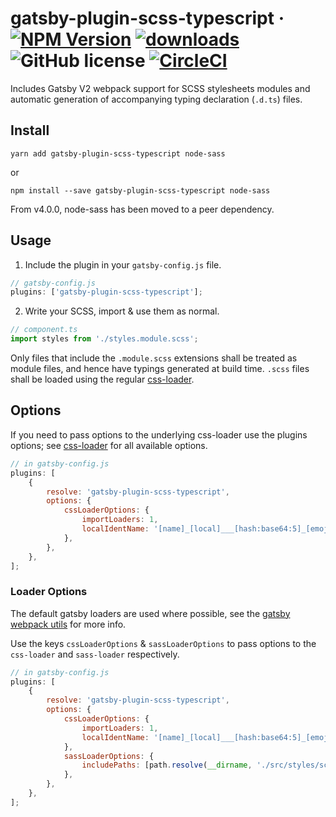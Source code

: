 # gatsby-plugin-scss-typescript &middot; [![NPM Version](https://img.shields.io/npm/v/gatsby-plugin-scss-typescript.svg)](https://www.npmjs.com/package/gatsby-plugin-scss-typescript) [![downloads](https://img.shields.io/npm/dt/gatsby-plugin-scss-typescript.svg)](https://www.npmjs.com/package/gatsby-plugin-scss-typescript) ![GitHub license](https://img.shields.io/badge/license-MIT-blue.svg) [![CircleCI](https://circleci.com/gh/Debens/gatsby-plugin-scss-typescript.svg?style=shield&circle-token=2d506be7c3ec07e440056881ce5c376f7618f214)](https://circleci.com/gh/Debens/gatsby-plugin-scss-typescript)

Includes Gatsby V2 webpack support for SCSS stylesheets modules and automatic generation of accompanying typing declaration (`.d.ts`) files.

## Install

`yarn add gatsby-plugin-scss-typescript node-sass`

or

`npm install --save gatsby-plugin-scss-typescript node-sass`

From v4.0.0, node-sass has been moved to a peer dependency.

## Usage

1.  Include the plugin in your `gatsby-config.js` file.

```javascript
// gatsby-config.js
plugins: ['gatsby-plugin-scss-typescript'];
```

2.  Write your SCSS, import & use them as normal.

```javascript
// component.ts
import styles from './styles.module.scss';
```

Only files that include the `.module.scss` extensions shall be treated as module files, and hence have typings generated at build time. `.scss` files shall be loaded using the regular [css-loader](https://github.com/webpack-contrib/css-loader).

## Options

If you need to pass options to the underlying css-loader use the plugins options; see [css-loader](https://github.com/webpack-contrib/css-loader)
for all available options.

```javascript
// in gatsby-config.js
plugins: [
    {
        resolve: 'gatsby-plugin-scss-typescript',
        options: {
            cssLoaderOptions: {
                importLoaders: 1,
                localIdentName: '[name]_[local]___[hash:base64:5]_[emoji:1]',
            },
        },
    },
];
```

### Loader Options

The default gatsby loaders are used where possible, see the [gatsby webpack utils](https://github.com/gatsbyjs/gatsby/blob/0deda7b5646b3eb8db1b1873faf13553311c4878/packages/gatsby/src/utils/webpack-utils.js) for more info.

Use the keys `cssLoaderOptions` & `sassLoaderOptions` to pass options to the `css-loader` and `sass-loader` respectively.

```javascript
// in gatsby-config.js
plugins: [
    {
        resolve: 'gatsby-plugin-scss-typescript',
        options: {
            cssLoaderOptions: {
                importLoaders: 1,
                localIdentName: '[name]_[local]___[hash:base64:5]_[emoji:1]',
            },
            sassLoaderOptions: {
                includePaths: [path.resolve(__dirname, './src/styles/scss')],
            },
        },
    },
];
```
